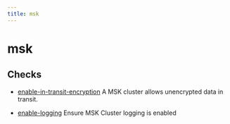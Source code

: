 ```yaml
---
title: msk
---
```


# msk

## Checks


- [enable-in-transit-encryption](enable-in-transit-encryption) A MSK cluster allows unencrypted data in transit.

- [enable-logging](enable-logging) Ensure MSK Cluster logging is enabled



